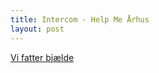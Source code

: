 ```yaml
---
title: Intercom - Help Me Århus
layout: post
---
```


[Vi fatter bjælde](https://youtu.be/yaMRzF9arDc)

